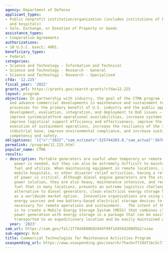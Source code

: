 ```yaml
---
agency: Department of Defense
applicant_types:
- Public nonprofit institution/organization (includes institutions of higher education
  and hospitals)
- Sale, Exchange, or Donation of Property or Goods
assistance_types:
- Cooperative Agreements
authorizations:
- 10 U.S.C. &sect; 4001.
beneficiary_types:
- Federal
categories:
- Science and Technology - Information and Technical
- Science and Technology - Research - General
- Science and Technology - Research - Specialized
cfda: '12.225'
fiscal_year: '2022'
grants_url: https://grants.gov/search-grants?cfda=12.225
layout: program
objective: In partnership with industry, the goal of the CTMA program is to leverage
  and advance commercial developments in maintenance and sustainment technology and
  processes for the primary benefit of U.S. industry and the public applying the research,
  development, evaluation, integration, and deployment to DoD issues – to reduce costs,
  improve system/platform operational availabilities, increase systems reliability,
  improve logistical support efficiency and effectiveness, improve the planning and
  execution of sustainment operations, increase the resiliency of the sustainment
  industrial base, improve environmental compliance, and increase sustainment personnel
  competency and safety.
obligations: '[{"x":"2022","sam_estimate":525744203.0,"sam_actual":567002576.0,"usa_spending_actual":296987132.3399999},{"x":"2023","sam_estimate":895964673.0,"sam_actual":0.0,"usa_spending_actual":704201126.7300001},{"x":"2024","sam_estimate":900000000.0,"sam_actual":0.0,"usa_spending_actual":591287344.0000001}]'
permalink: /program/12.225.html
popular_name: CTMA
results:
- description: Portable generators are useful when temporary or remote electrical
    power is needed, but they can also be extremely difficult to maintain, transport,
    fuel and utilize. When maintaining equipment in remote locations, standing up
    mobile hospitals, or other disaster relief activities, having a reliable source
    of power is critical. Although diesel engine generators are the standard remote
    power solution, they are also heavy, maintenance intensive, and require diesel
    fuel that in many locations, presents an extreme logistics challenge.   As an
    alternative to diesel generators, clean electrical energy storage has emerged
    as a worldwide market option.  Innovative organizations are using different renewable
    energy sources and new battery-based electrical storage devices to provide power
    necessary for remote operations and sustainment.   The intent of this initiative
    is to create a Mobile Energy Storage System (MESS) that combines clean, renewable
    power generation with energy storage in a package that can be easily and safely
    transported to an expeditionary location and be easily maintained while in use.
  year: '2023'
sam_url: https://sam.gov/fal/2770d4800b02444f99f1d458d200d5b2/view
sub-agency: N/A
title: Commercial Technologies for Maintenance Activities Program
usaspending_url: https://www.usaspending.gov/search/?hash=ff24df1bc5c73b30af722c68ca648425
---
```


